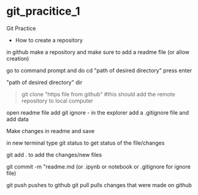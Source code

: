 # git_pracitice_1
Git Practice
- How to create a repository

in github make a repository and make sure to add a readme file (or allow creation)

go to command prompt and do cd "path of desired directory" press enter

"path of desired directory" dir

> git clone  "https file from github" #this should add the remote repository to local computer


open readme file
add git ignore - in the explorer add a .gitignore file and add data 

Make changes in readme and save

in new terminal type git status to get status of the file/changes

git add . to add the changes/new files

git commit -m "readme.md (or .ipynb or notebook or .gitignore for ignore file)

git push pushes to github
git pull pulls changes that were made on github
